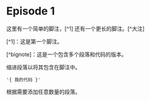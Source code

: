 # Episode 1

这里有一个简单的脚注，\[^1] 还有一个更长的脚注。\[^大注]

\[^1]：这是第一个脚注。

\[^bignote]：这是一个包含多个段落和代码的版本。

缩进段落以将其包含在脚注中。

```
'{ 我的代码 }'
```

根据需要添加任意数量的段落。
